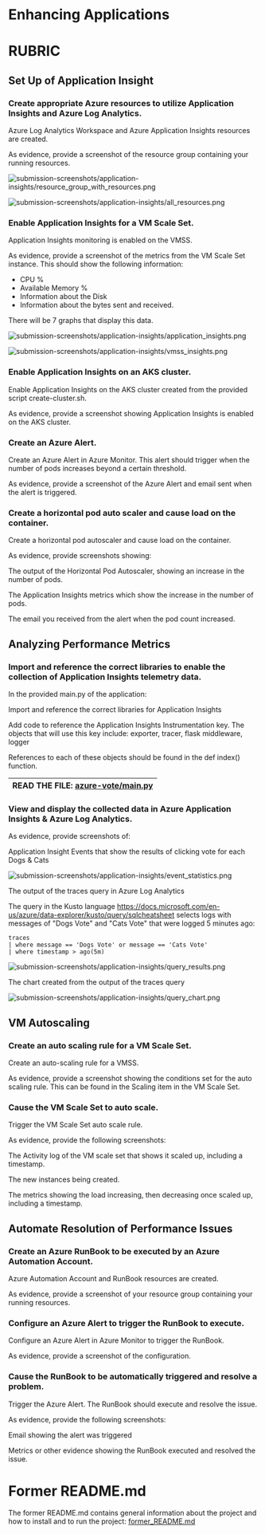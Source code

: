 # Enhancing Applications

# RUBRIC

## Set Up of Application Insight

### Create appropriate Azure resources to utilize Application Insights and Azure Log Analytics.

Azure Log Analytics Workspace and Azure Application Insights resources are created.

As evidence, provide a screenshot of the resource group containing your running resources.

![submission-screenshots/application-insights/resource_group_with_resources.png](submission-screenshots/application-insights/resource_group_with_resources.png)

![submission-screenshots/application-insights/all_resources.png](submission-screenshots/application-insights/all_resources.png)

### Enable Application Insights for a VM Scale Set.

Application Insights monitoring is enabled on the VMSS.

As evidence, provide a screenshot of the metrics from the VM Scale Set instance. This should show the following information:

- CPU %
- Available Memory %
- Information about the Disk
- Information about the bytes sent and received.

There will be 7 graphs that display this data.

![submission-screenshots/application-insights/application_insights.png](submission-screenshots/application-insights/application_insights.png)

![submission-screenshots/application-insights/vmss_insights.png](submission-screenshots/application-insights/vmss_insights.png)

### Enable Application Insights on an AKS cluster.
	
Enable Application Insights on the AKS cluster created from the provided script create-cluster.sh.

As evidence, provide a screenshot showing Application Insights is enabled on the AKS cluster.

### Create an Azure Alert.

Create an Azure Alert in Azure Monitor. This alert should trigger when the number of pods increases beyond a certain threshold.

As evidence, provide a screenshot of the Azure Alert and email sent when the alert is triggered.

### Create a horizontal pod auto scaler and cause load on the container.

Create a horizontal pod autoscaler and cause load on the container.

As evidence, provide screenshots showing:

The output of the Horizontal Pod Autoscaler, showing an increase in the number of pods.

The Application Insights metrics which show the increase in the number of pods.

The email you received from the alert when the pod count increased.

## Analyzing Performance Metrics

### Import and reference the correct libraries to enable the collection of Application Insights telemetry data.
	
In the provided main.py of the application:

Import and reference the correct libraries for Application Insights

Add code to reference the Application Insights Instrumentation key. The objects that will use this key include:
exporter, tracer, flask middleware, logger

References to each of these objects should be found in the def index() function.

|  **READ THE FILE: [azure-vote/main.py](azure-vote/main.py)**  |
|---------------------------------------------------------------|

### View and display the collected data in Azure Application Insights & Azure Log Analytics.

As evidence, provide screenshots of:

Application Insight Events that show the results of clicking vote for each Dogs & Cats

![submission-screenshots/application-insights/event_statistics.png](submission-screenshots/application-insights/event_statistics.png)

The output of the traces query in Azure Log Analytics

The query in the Kusto language <https://docs.microsoft.com/en-us/azure/data-explorer/kusto/query/sqlcheatsheet> selects logs with messages of "Dogs Vote" and "Cats Vote" that were logged 5 minutes ago:

```
traces
| where message == 'Dogs Vote' or message == 'Cats Vote'
| where timestamp > ago(5m)
```

![submission-screenshots/application-insights/query_results.png](submission-screenshots/application-insights/query_results.png)

The chart created from the output of the traces query

![submission-screenshots/application-insights/query_chart.png](submission-screenshots/application-insights/query_chart.png)

## VM Autoscaling

### Create an auto scaling rule for a VM Scale Set.

Create an auto-scaling rule for a VMSS.

As evidence, provide a screenshot showing the conditions set for the auto scaling rule. This can be found in the Scaling item in the VM Scale Set.

### Cause the VM Scale Set to auto scale.

Trigger the VM Scale Set auto scale rule.

As evidence, provide the following screenshots:

The Activity log of the VM scale set that shows it scaled up, including a timestamp.

The new instances being created.

The metrics showing the load increasing, then decreasing once scaled up, including a timestamp.

## Automate Resolution of Performance Issues

### Create an Azure RunBook to be executed by an Azure Automation Account.

Azure Automation Account and RunBook resources are created.

As evidence, provide a screenshot of your resource group containing your running resources.

### Configure an Azure Alert to trigger the RunBook to execute.
	
Configure an Azure Alert in Azure Monitor to trigger the RunBook.

As evidence, provide a screenshot of the configuration.

### Cause the RunBook to be automatically triggered and resolve a problem.

Trigger the Azure Alert. The RunBook should execute and resolve the issue.

As evidence, provide the following screenshots:

Email showing the alert was triggered

Metrics or other evidence showing the RunBook executed and resolved the issue.

# Former README.md

The former README.md contains general information about the project and how to
install and to run the project: [former_README.md](former_README.md)

